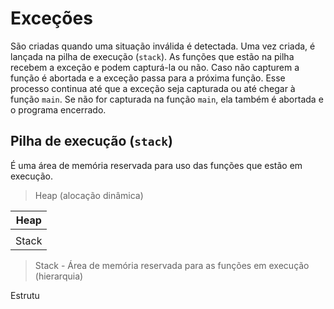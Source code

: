 # Exceções
São criadas quando uma situação inválida é detectada. Uma vez criada, é lançada na pilha de execução (`stack`).
As funções que estão na pilha recebem a exceção e podem capturá-la ou não. Caso não capturem a função é abortada e a exceção passa para a próxima função. Esse processo continua até que a exceção seja capturada ou até chegar à função `main`. Se não for capturada na função `main`, ela também é abortada e o programa encerrado.

## Pilha de execução (`stack`)
É uma área de memória reservada para uso das funções que estão em execução.

> Heap (alocação dinâmica)

| Heap  |
|--|
|  |
| Stack |

> Stack - Área de memória reservada para as funções em execução (hierarquia)

Estrutu
<!--stackedit_data:
eyJoaXN0b3J5IjpbMTg2MTQ4OThdfQ==
-->